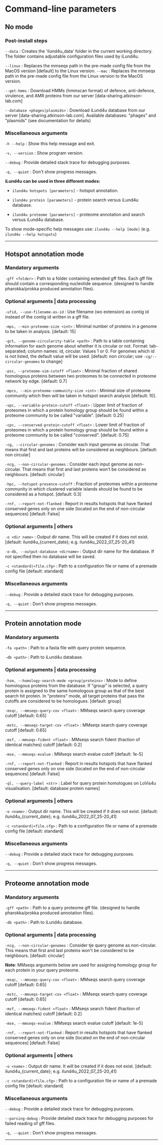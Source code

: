 # Сommand-line parameters



## No mode

### Post-install steps

`--data`
:    Creates the 'ilund4u_data' folder in the current working directory.
     The folder contains adjustable configuration files used by iLund4u.

`--linux`
:    Replaces the mmseqs path in the pre-made config file from the MacOS
     version [default] to the Linux version.
`--mac`
:    Replaces the mmseqs path in the pre-made config file from the Linux
     version to the MacOS version.

`--get-hmms`
:    Download HMMs (hmmscan format) of defence, anti-defence, virulence,
     and AMR proteins from our server [data-sharing.atkinson-lab.com]

`--database <phages|plasmids>`
:    Download iLund4u database from our server [data-sharing.atkinson-lab.com].
     Available databases: "phages" and "plasmids" (see documentation for details)

### Miscellaneous arguments

`-h --help`
:    Show this help message and exit.

`-v, --version`
:    Show program version.

`--debug`
:    Provide detailed stack trace for debugging purposes.

`-q, --quiet`
:    Don't show progress messages.


**iLund4u can be used in three different modes:**

- `ilund4u hotspots [parameters]` - hotspot annotation.

- `ilund4u protein [parameters]` - protein search versus iLund4u database.

- `ilund4u proteome [parameters]` - proteome annotation and search versus iLund4u database.

To show mode-specific help messages use: `ilund4u --help [mode]`
(e.g. `ilund4u --help hotspots`)

---

## Hotspot annotation mode

### Mandatory arguments

`-gff <folder>`
:    Path to a folder containing extended gff files.
     Each gff file should contain a corresponding nucleotide sequence.
     (designed to handle pharokka/prokka produced annotation files).

### Optional arguments | data processing

`-ufid, --use-filename-as-id`
:    Use filename (wo extension) as contig id instead
     of the contig id written in a gff file.

`-mps, --min-proteome-size <int>`
:    Minimal number of proteins in a genome to be taken in analysis.
     [default: 15]

`-gct, --genome-circularity-table <path>`
:    Path to a table containing information for each genome about whether
     it is circular or not.
     Format: tab-separated; column names: id, circular. Values 1 or 0.
     For genomes which id is not listed, the default value will be used.
     [default: non circular; use `-cg/--circular-genomes` to change]

`-psc, --proteome-sim-cutoff <float>`
:    Minimal fraction of shared homologous proteins between two
    proteomes to be connected in proteome network by edge.
    [default: 0.7]

`-mpcs, --min-proteome-community-size <int>`
:   Minimal size of proteome community which then will be taken in
   hotspot search analysis [default: 10].

`-vpc, --variable-protein-cutoff <float>`
:    Upper limit of fraction of proteomes in which a protein homology
    group should be found within a proteome community to be called
    "variable". [default: 0.25]

`-cpc, --conserved-protein-cutoff <float>`
:    Lower limit of fraction of proteomes in which a protein homology
    group should be found within a proteome community to be called
    "conserved". [default: 0.75]

`-cg, --circular-genomes`
:    Consider each input genome as circular. That means that first
    and last proteins will be considered as neighbours.
    [default: non circular]

`-ncg, --non-circular-genomes`
:    Consider each input genome as non-circular. That means that first
    and last proteins won't be considered as neighbours.
    [default: circular]

`-hpc, --hotspot-presence-cutoff`
:    Fraction of proteomes within a proteome community in which clustered
    variable islands should be found to be considered as a hotspot.
    [default: 0.3]

`-rnf, --report-not-flanked`
:    Report in results hotspots that have flanked conserved genes only on one
    side (located on the end of non-circular sequences) [default: False]

### Optional arguments | others

`-o <dir name>`
:    Output dir name. This will be created if it does not exist.
	[default: ilund4u_{current_date}; e.g. ilund4u_2022_07_25-20_41]

`-o-db, --output-database <dirname>`
:    Output dir name for the database.
    If not specified then no database will be saved.

`-c <standard|<file.cfg>`
:    Path to a configuration file or name of a premade config file
    [default: standard]


### Miscellaneous arguments

`--debug`
:    Provide a detailed stack trace for debugging purposes.

`-q, --quiet`
:    Don't show progress messages.


---

## Protein annotation mode


### Mandatory arguments


`-fa <path>`
:    Path to a fasta file with query protein sequence.

`-db <path>`
:    Path to iLund4u database.

### Optional arguments | data processing

`-hsm, --homology-search-mode <group|proteins>`
:    Mode to define homologous proteins from the database.
    If "group" is selected, a query protein is assigned to the
    same homologous group as that of the best search hit
    protein. In "proteins" mode, all target proteins that
    pass the cutoffs are considered to be homologues.
    [default: group]

`-msqc, --mmseqs-query-cov <float>`
:    MMseqs search query coverage cutoff [default: 0.65]

`-mstc, --mmseqs-target-cov <float>`
:    MMseqs search query coverage cutoff [default: 0.65]

`-msf, --mmseqs-fident <float>`
:    MMseqs search fident (fraction of identical matches) cutoff
    [default: 0.2]

`-mse, --mmseqs-evalue`
 :   MMseqs search evalue cutoff [default: 1e-5]

`-rnf, --report-not-flanked`
:    Report in results hotspots that have flanked conserved genes only on one
    side (located on the end of non-circular sequences) [default: False]

`-ql, --query-label <str>`
 :   Label for query protein homologues on LoVis4u visualisation.
    [default: database protein names]

### Optional arguments | others

`-o <name>`
 :   Output dir name. This will be created if it does not exist.
	[default: ilund4u_{current_date}; e.g. ilund4u_2022_07_25-20_41]

`-c <standard|<file.cfg>`
 :   Path to a configuration file or name of a premade config file
    [default: standard]


### Miscellaneous arguments

`--debug`
:    Provide a detailed stack trace for debugging purposes.

`-q, --quiet`
:    Don't show progress messages.

---

## Proteome annotation mode

### Mandatory arguments

`-gff <path>`
 :   Path to a query proteome gff file.
    (designed to handle pharokka/prokka produced annotation files).

`-db <path>`
 :   Path to iLund4u database.

### Optional arguments | data processing

`-ncg, --non-circular-genomes`
 :   Consider tje query genome as non-circular. This means that first
    and last proteins won't be considered to be neighbours.
    [default: circular]

**Note**: MMseqs arguments below are used for assigning homology
      group for each protein in your query proteome.

`-msqc, --mmseqs-query-cov <float>`
:   MMseqs search query coverage cutoff [default: 0.65]

`-mstc, --mmseqs-target-cov <float>`
 :   MMseqs search query coverage cutoff [default: 0.65]

`-msf, --mmseqs-fident <float>`
:    MMseqs search fident (fraction of identical matches) cutoff
    [default: 0.2]

`-mse, --mmseqs-evalue`
 :   MMseqs search evalue cutoff [default: 1e-5]

`-rnf, --report-not-flanked`
:    Report in results hotspots that have flanked conserved genes only on one
    side (located on the end of non-circular sequences) [default: False]


### Optional arguments | others

`-o <name>`
 :   Output dir name. It will be created if it does not exist.
	[default: ilund4u_{current_date}; e.g. ilund4u_2022_07_25-20_41]

`-c <standard|<file.cfg>`
 :   Path to a configuration file or name of a premade config file
    [default: standard]


### Miscellaneous arguments

`--debug`
:    Provide a detailed stack trace for debugging purposes.

`--parsing-debug`
:    Provide detailed stack trace for debugging purposes
     for failed reading of gff files.

`-q, --quiet`
:    Don't show progress messages.


---

